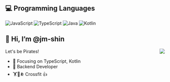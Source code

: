 
## 💻  Programming Languages

![JavaScript](https://img.shields.io/badge/javascript-%23323330.svg?style=for-the-badge&logo=javascript&logoColor=%23F7DF1E)
![TypeScript](https://img.shields.io/badge/typescript-%23007ACC.svg?style=for-the-badge&logo=typescript&logoColor=white)
![Java](https://img.shields.io/badge/java-%23ED8B00.svg?style=for-the-badge&logo=java&logoColor=white)
![Kotlin](https://img.shields.io/badge/kotlin-%230095D5.svg?&style=for-the-badge&logo=kotlin&logoColor=white)

## 👋 Hi, I’m @jm-shin

<img align="right" src="https://github-readme-stats.vercel.app/api?username=jm-shin&count_private=true&show_icons=true&icon_color=CE1D2D&text_color=718096&bg_color=00000000&hide_title=true&hide_border=true" />    

Let's be Pirates!
- :orange_book: Focusing on TypeScript, Kotlin
- :hammer: Backend Developer
- :weight_lifting::running::bouncing_ball_person: Crossfit :thumbsup:
